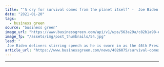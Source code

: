 ```yaml
---
title: "'A cry for survival comes from the planet itself' -  Joe Biden sworn in as 46th US President with climate action rallying call"
date: "2021-01-20"
tags: 
  - business green
source: "business green"
image_url: "https://www.businessgreen.com/api/v1/wps/563a29a/c82b1a98-d9ac-4232-b836-a1fa72e36ca6/4/BIDEN-Joe-inauguration-2021-C-USA-TODAY-Network-SIPA-USA-PA-Images-185x114.jpg"
image_fp: "/assets/img/post_thumbnails/54.jpg"
lead: "
 Joe Biden delivers stirring speech as he is sworn in as the 46th President of the US and prepares to sign order for US to return to Paris Agreement on his first day in the White House ..."
article_url: "https://www.businessgreen.com/news/4026075/survival-comes-planet-joe-biden-sworn-46th-us-president-climate-action-rallying"
---
```


---
